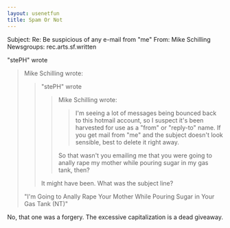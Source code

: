 ```yaml
---
layout: usenetfun
title: Spam Or Not
---
```



 Subject: Re: Be suspicious of any e-mail from &quot;me&quot;
From: Mike Schilling 
Newsgroups: rec.arts.sf.written

&quot;stePH&quot; wrote
> Mike Schilling wrote:
>> &quot;stePH&quot; wrote 
>>>Mike Schilling wrote:
>>>
>>>> I'm seeing a lot of messages being bounced back to this hotmail
>>>> account, so I suspect it's been harvested for use as a &quot;from&quot; or
>>>> &quot;reply-to&quot; name.
>>>> If you get mail from &quot;me&quot; and the subject doesn't look sensible,
>>>> best to delete it right away.
>>>
>>>So that wasn't you emailing me that you were going to anally rape
>>>my mother while pouring sugar in my gas tank, then?
>>
>> It might have been.  What was the subject line?
>
> &quot;I'm Going to Anally Rape Your Mother While Pouring Sugar in 
> Your Gas Tank (NT)&quot;
>
No, that one was a forgery.  The excessive capitalization is a dead giveaway.


   